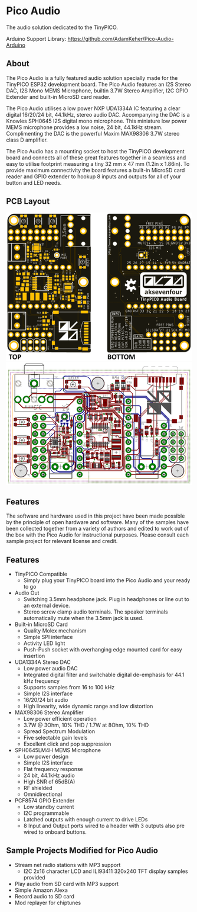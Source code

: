 # Pico Audio
The audio solution dedicated to the TinyPICO.

Arduino Support Library: https://github.com/AdamKeher/Pico-Audio-Arduino
## About
The Pico Audio is a fully featured audio solution specially made for the TinyPICO ESP32 development board. The Pico Audio features an I2S Stereo DAC, I2S Mono MEMS Microphone, builtin 3.7W Stereo Amplifier, I2C GPIO Extender and built-in MicroSD card reader.

The Pico Audio utilises a low power NXP UDA1334A IC featuring a clear digital 16/20/24 bit, 44.1kHz, stereo audio DAC. Accompanying the DAC is a Knowles SPH0645 I2S digital mono microphone. This miniature low power MEMS microphone provides a low noise, 24 bit, 44.1kHz stream. Complimenting the DAC is the powerful Maxim MAX98306 3.7W stereo class D amplifier.

The Pico Audio has a mounting socket to host the TinyPICO development board and connects all of these great features together in a seamless and easy to utilise footprint measuring a tiny 32 mm x 47 mm (1.2in x 1.86in). To provide maximum connectivity the board features a built-in MicroSD card reader and GPIO extender to hookup 8 inputs and outputs for all of your button and LED needs.
## PCB Layout
![XCopy Board Image](https://github.com/AdamKeher/Pico-Audio/blob/master/files/board.png)
![XCopy Board Image](https://github.com/AdamKeher/Pico-Audio/blob/master/files/route.png)
## Features
The software and hardware used in this project have been made possible by the principle of open hardware and software. Many of the samples have been collected together from a variety of authors and edited to work out of the box with the Pico Audio for instructional purposes. Please consult each sample project for relevant license and credit.
## Features
* TinyPICO Compatible
  * Simply plug your TinyPICO board into the Pico Audio and your ready to go
* Audio Out
  * Switching 3.5mm headphone jack. Plug in headphones or line out to an external device.
  * Stereo screw clamp audio terminals. The speaker terminals automatically mute when the 3.5mm jack is used.
* Built-in MicroSD Card
  * Quality Molex mechanism
  * Simple SPI interface
  * Activity LED light
  * Push-Push socket with overhanging edge mounted card for easy insertion
* UDA1334A Stereo DAC
  * Low power audio DAC
  * Integrated digital filter and switchable digital de-emphasis for 44.1 kHz frequency
  * Supports samples from 16 to 100 kHz
  * Simple I2S interface
  * 16/20/24 bit audio
  * High linearity, wide dynamic range and low distortion
* MAX98306 Stereo Amplifier
  * Low power efficient operation
  * 3.7W @ 3Ohm, 10% THD / 1.7W at 8Ohm, 10% THD
  * Spread Spectrum Modulation
  * Five selectable gain levels
  * Excellent click and pop suppression
* SPH0645LM4H MEMS Microphone
  * Low power design
  * Simple I2S interface
  * Flat frequency response
  * 24 bit, 44.1kHz audio
  * High SNR of 65dB(A)
  * RF shielded
  * Omnidirectional
* PCF8574 GPIO Extender
  * Low standby current
  * I2C programmable
  * Latched outputs with enough current to drive LEDs
  * 8 Input and Output ports wired to a header with 3 outputs also pre wired to onboard buttons.
## Sample Projects Modified for Pico Audio
* Stream net radio stations with MP3 support
  * I2C 2x16 character LCD and ILI93411 320x240 TFT display samples provided
* Play audio from SD card with MP3 support
* Simple Amazon Alexa
* Record audio to SD card
* Mod replayer for chiptunes
